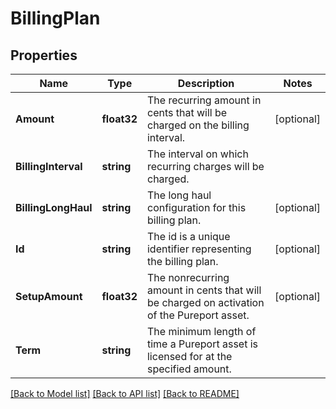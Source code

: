 # BillingPlan

## Properties

Name | Type | Description | Notes
------------ | ------------- | ------------- | -------------
**Amount** | **float32** | The recurring amount in cents that will be charged on the billing interval. | [optional] 
**BillingInterval** | **string** | The interval on which recurring charges will be charged. | 
**BillingLongHaul** | **string** | The long haul configuration for this billing plan. | [optional] 
**Id** | **string** | The id is a unique identifier representing the billing plan. | [optional] 
**SetupAmount** | **float32** | The nonrecurring amount in cents that will be charged on activation of the Pureport asset. | [optional] 
**Term** | **string** | The minimum length of time a Pureport asset is licensed for at the specified amount. | 

[[Back to Model list]](../README.md#documentation-for-models) [[Back to API list]](../README.md#documentation-for-api-endpoints) [[Back to README]](../README.md)


